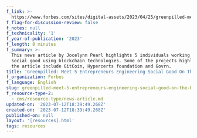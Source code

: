 ```yaml
---
f_link: >-
  https://www.forbes.com/sites/digital-assets/2023/04/25/greenpilled-meet-5-entrepreneurs-engineering-social-good-on-the-blockchain/?sh=75e2c331468f
f_flag-for-discussion-review: false
f_notes: null
f_technicality: '1'
f_year-of-publication: '2023'
f_length: 8 minutes
f_summary: >-
  This news article by Jocelynn Pearl highlights 5 individuals working towards
  social good using blockchain technologies. Some of the projects highlighted in
  the article include GitCoin, Hypercerts foundation and Govrn.
title: 'Greenpilled: Meet 5 Entrepreneurs Engineering Social Good On The Blockchain'
f_organization: Forbes
f_language: English
slug: greenpilled-meet-5-entrepreneurs-engineering-social-good-on-the-blockchain
f_resource-type-2:
  - cms/resource-type/news-article.md
updated-on: '2023-07-12T18:39:49.268Z'
created-on: '2023-07-12T18:39:49.268Z'
published-on: null
layout: '[resources].html'
tags: resources
---
```




